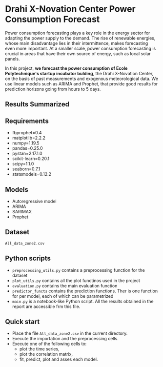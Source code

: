 # Drahi X-Novation Center Power Consumption Forecast

Power consumption forecasting plays a key role in the energy sector for adapting the power supply to the demand. The rise of renewable energies, whose main disadvantage lies in their intermittence, makes forecasting even more important. At a smaller scale, power consumption forecasting is crucial in areas that have their own source of energy, such as local solar panels. 

In this project, **we forecast the power consumption of Ecole Polytechnique's startup incubator bulding**, the Drahi X-Novation Center, on the basis of past measurements and exogenous meteorological data. We use linear models such as ARIMA and Prophet, that provide good results for prediction horizons going from hours to 5 days.

## Results Summarized

## Requirements

- fbprophet=0.4
- matplotlib=2.2.2
- numpy=1.19.5
- pandas=0.25.0
- pystan=2.17.1.0
- scikit-learn=0.20.1
- scipy=1.1.0
- seaborn=0.7.1
- statsmodels=0.12.2

## Models

- Autoregressive model
- ARIMA
- SARIMAX
- Prophet

## Dataset

```All_data_zone2.csv```

## Python scripts
- ```preprocessing_utils.py``` contains a preprocessing function for the dataset
- ```plot_utils.py``` contains all the plot functinos used in the project
- ```evaluation.py``` contains the main evaluation function
- ```predictor_functs``` contains the prediction functions. Ther is one function for per model, each of which can be parametrized
- ```main.py``` is a notebook-like Python script. All the results obtained in the report are accessible frm this file.

## Quick start
- Place the file ```All_data_zone2.csv``` in the current directory.
- Execute the importation and the preprocessing cells.
- Execute one of the following cells to:
  - plot the time series,
  - plot the correlation matrix,
  - fit, predict, plot and asses each model.
